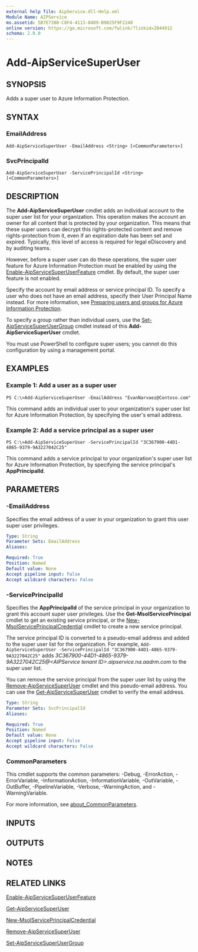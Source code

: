 ```yaml
---
external help file: AipService.dll-Help.xml
Module Name: AIPService
ms.assetid: 5B7E7380-C8F4-4113-84D9-B9825F9F2240
online version: https://go.microsoft.com/fwlink/?linkid=2044912
schema: 2.0.0
---
```


# Add-AipServiceSuperUser

## SYNOPSIS
Adds a super user to Azure Information Protection.

## SYNTAX

### EmailAddress
```
Add-AipServiceSuperUser -EmailAddress <String> [<CommonParameters>]
```

### SvcPrincipalId
```
Add-AipServiceSuperUser -ServicePrincipalId <String> [<CommonParameters>]
```

## DESCRIPTION
The **Add-AipServiceSuperUser** cmdlet adds an individual account to the super user list for your organization. This operation makes the account an owner for all content that is protected by your organization. This means that these super users can decrypt this rights-protected content and remove rights-protection from it, even if an expiration date has been set and expired. Typically, this level of access is required for legal eDiscovery and by auditing teams.

However, before a super user can do these operations, the super user feature for Azure Information Protection must be enabled by using the [Enable-AipServiceSuperUserFeature](./Enable-AipServiceSuperUserFeature.md) cmdlet. By default, the super user feature is not enabled.

Specify the account by email address or service principal ID. To specify a user who does not have an email address, specify their User Principal Name instead. For more information, see [Preparing users and groups for Azure Information Protection](/information-protection/plan-design/prepare). 

To specify a group rather than individual users, use the [Set-AipServiceSuperUserGroup](./Set-AipServiceSuperUserGroup.md) cmdlet instead of this **Add-AipServiceSuperUser** cmdlet.

You must use PowerShell to configure super users; you cannot do this configuration by using a management portal.

## EXAMPLES

### Example 1: Add a user as a super user
```
PS C:\>Add-AipServiceSuperUser -EmailAddress "EvanNarvaez@Contoso.com"
```

This command adds an individual user to your organization's super user list for Azure Information Protection, by specifying the user's email address.

### Example 2: Add a service principal as a super user
```
PS C:\>Add-AipServiceSuperUser -ServicePrincipalId "3C367900-44D1-4865-9379-9A3227042C25"
```

This command adds a service principal to your organization's super user list for Azure Information Protection, by specifying the service principal's **AppPrincipalId**.

## PARAMETERS

### -EmailAddress
Specifies the email address of a user in your organization to grant this user super user privileges.

```yaml
Type: String
Parameter Sets: EmailAddress
Aliases:

Required: True
Position: Named
Default value: None
Accept pipeline input: False
Accept wildcard characters: False
```

### -ServicePrincipalId
Specifies the **AppPrincipalId** of the service principal in your organization to grant this account super user privileges. Use the **Get-MsolServicePrincipal** cmdlet to get an existing service principal, or the [New-MsolServicePrincipalCredential](/powershell/module/msonline/new-msolserviceprincipalcredential?view=azureadps-1.0) cmdlet to create a new service principal.

The service principal ID is converted to a pseudo-email address and added to the super user list for the organization. For example, `Add-AipServiceSuperUser -ServicePrincipalId "3C367900-44D1-4865-9379-9A3227042C25"` adds *3C367900-44D1-4865-9379-9A3227042C25@\<AIPService tenant ID\>.aipservice.na.aadrm.com* to the super user list.

You can remove the service principal from the super user list by using the [Remove-AipServiceSuperUser](./Remove-AipServiceSuperUser.md) cmdlet and this pseudo-email address. You can use the [Get-AipServiceSuperUser](./Get-AipServiceSuperUser.md) cmdlet to verify the email address.

```yaml
Type: String
Parameter Sets: SvcPrincipalId
Aliases:

Required: True
Position: Named
Default value: None
Accept pipeline input: False
Accept wildcard characters: False
```

### CommonParameters
This cmdlet supports the common parameters: -Debug, -ErrorAction, -ErrorVariable, -InformationAction, -InformationVariable, -OutVariable, -OutBuffer, -PipelineVariable, -Verbose, -WarningAction, and -WarningVariable. 

For more information, see [about_CommonParameters](/powershell/module/microsoft.powershell.core/about/about_commonparameters).

## INPUTS

## OUTPUTS

## NOTES

## RELATED LINKS

[Enable-AipServiceSuperUserFeature](./Enable-AipServiceSuperUserFeature.md)

[Get-AipServiceSuperUser](./Get-AipServiceSuperUser.md)

[New-MsolServicePrincipalCredential](/powershell/module/msonline/new-msolserviceprincipalcredential?view=azureadps-1.0)

[Remove-AipServiceSuperUser](./Remove-AipServiceSuperUser.md)

[Set-AipServiceSuperUserGroup](./Set-AipServiceSuperUserGroup.md)